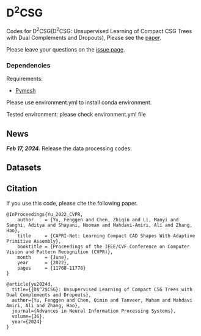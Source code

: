 # D<sup>2</sup>CSG
Codes for D<sup>2</sup>CSG(D<sup>2</sup>CSG: Unsupervised Learning of Compact CSG Trees with Dual Complements and Dropouts), Please see the [paper](https://openreview.net/pdf?id=tQYGjnxPOm).

Please leave your questions on the [issue page](https://github.com/FENGGENYU/D2CSG/issues).

### Dependencies

Requirements:
- [Pymesh](https://github.com/PyMesh/PyMesh/releases)

Please use environment.yml to install conda environment.

Tested environment: please check environment.yml file

## News
***Feb 17, 2024.*** Release the data processing codes.

## Datasets

## Citation
If you use this code, please cite the following paper.
```
@InProceedings{Yu_2022_CVPR,
    author    = {Yu, Fenggen and Chen, Zhiqin and Li, Manyi and Sanghi, Aditya and Shayani, Hooman and Mahdavi-Amiri, Ali and Zhang, Hao},
    title     = {CAPRI-Net: Learning Compact CAD Shapes With Adaptive Primitive Assembly},
    booktitle = {Proceedings of the IEEE/CVF Conference on Computer Vision and Pattern Recognition (CVPR)},
    month     = {June},
    year      = {2022},
    pages     = {11768-11778}
}

@article{yu2024d,
  title={{D$^2$CSG}: Unsupervised Learning of Compact CSG Trees with Dual Complements and Dropouts},
  author={Yu, Fenggen and Chen, Qimin and Tanveer, Maham and Mahdavi Amiri, Ali and Zhang, Hao},
  journal={Advances in Neural Information Processing Systems},
  volume={36},
  year={2024}
}
```